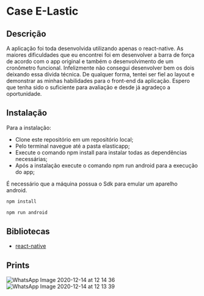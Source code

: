 # Case E-Lastic

## Descrição

A aplicação foi toda desenvolvida utilizando apenas o react-native.
As maiores dificuldades que eu encontrei foi em desenvolver a barra de força de acordo com o app original e também o desenvolvimento de um cronômetro funcional.
Infelizmente não consegui desenvolver bem os dois deixando essa dívida técnica.
De qualquer forma, tentei ser fiel ao layout e demonstrar as minhas habilidades para o front-end da aplicação.
Espero que tenha sido o suficiente para avaliação e desde já agradeço a oportunidade.


## Instalação

 Para a instalação: 
  - Clone este repositório em um repositório local;
  - Pelo terminal navegue até a pasta elasticapp;
  - Execute o comando npm install para instalar todas as dependências necessárias;
  - Após a instalação execute o comando npm run android para a execução do app;
  
 É necessário que a máquina possua o Sdk para emular um aparelho android.
 
```bash
npm install
```

```bash
npm run android
```

## Bibliotecas

- [react-native](https://reactnative.dev/docs/getting-started)

## Prints 

![WhatsApp Image 2020-12-14 at 12 14 36](https://user-images.githubusercontent.com/60718041/102099247-db020280-3e06-11eb-9e0b-fa0e16a00507.jpeg)  ![WhatsApp Image 2020-12-14 at 12 13 39](https://user-images.githubusercontent.com/60718041/102099416-08e74700-3e07-11eb-900d-5771b6d94ecd.jpeg)


